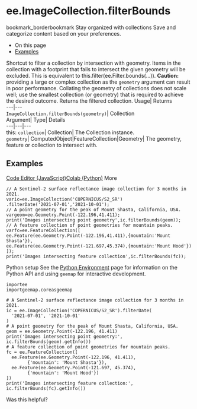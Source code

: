  
#  ee.ImageCollection.filterBounds
bookmark_borderbookmark Stay organized with collections  Save and categorize content based on your preferences.
  * On this page
  * [Examples](https://developers.google.com/earth-engine/apidocs/ee-imagecollection-filterbounds#examples)


Shortcut to filter a collection by intersection with geometry. Items in the collection with a footprint that fails to intersect the given geometry will be excluded. 
This is equivalent to this.filter(ee.Filter.bounds(...)).
**Caution:** providing a large or complex collection as the `geometry` argument can result in poor performance. Collating the geometry of collections does not scale well; use the smallest collection (or geometry) that is required to achieve the desired outcome.
Returns the filtered collection.
Usage| Returns  
---|---  
`ImageCollection.filterBounds(geometry)`| Collection  
Argument| Type| Details  
---|---|---  
this: `collection`| Collection| The Collection instance.  
`geometry`| ComputedObject|FeatureCollection|Geometry| The geometry, feature or collection to intersect with.  
## Examples
[Code Editor (JavaScript)](https://developers.google.com/earth-engine/apidocs/ee-imagecollection-filterbounds#code-editor-javascript-sample)[Colab (Python)](https://developers.google.com/earth-engine/apidocs/ee-imagecollection-filterbounds#colab-python-sample) More
```
// A Sentinel-2 surface reflectance image collection for 3 months in 2021.
varic=ee.ImageCollection('COPERNICUS/S2_SR')
.filterDate('2021-07-01','2021-10-01');
// A point geometry for the peak of Mount Shasta, California, USA.
vargeom=ee.Geometry.Point(-122.196,41.411);
print('Images intersecting point geometry',ic.filterBounds(geom));
// A feature collection of point geometries for mountain peaks.
varfc=ee.FeatureCollection([
ee.Feature(ee.Geometry.Point(-122.196,41.411),{mountain:'Mount Shasta'}),
ee.Feature(ee.Geometry.Point(-121.697,45.374),{mountain:'Mount Hood'})
]);
print('Images intersecting feature collection',ic.filterBounds(fc));
```
Python setup
See the [ Python Environment](https://developers.google.com/earth-engine/guides/python_install) page for information on the Python API and using `geemap` for interactive development.
```
importee
importgeemap.coreasgeemap
```
```
# A Sentinel-2 surface reflectance image collection for 3 months in 2021.
ic = ee.ImageCollection('COPERNICUS/S2_SR').filterDate(
  '2021-07-01', '2021-10-01'
)
# A point geometry for the peak of Mount Shasta, California, USA.
geom = ee.Geometry.Point(-122.196, 41.411)
print('Images intersecting point geometry:', ic.filterBounds(geom).getInfo())
# A feature collection of point geometries for mountain peaks.
fc = ee.FeatureCollection([
  ee.Feature(ee.Geometry.Point(-122.196, 41.411),
        {'mountain': 'Mount Shasta'}),
  ee.Feature(ee.Geometry.Point(-121.697, 45.374),
        {'mountain': 'Mount Hood'})
])
print('Images intersecting feature collection:', ic.filterBounds(fc).getInfo())
```

Was this helpful?
